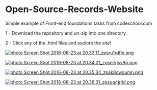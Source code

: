 # Open-Source-Records-Website
Simple example of Front-end foundations tasks from codeschool.com

1 - Download the repository and un-zip into one directory.

2 - Click any of the .html files and explore the site!

<a href="http://s650.photobucket.com/user/cre8t0r/media/Screen%20Shot%202016-08-23%20at%2020.33.17_zpsru1rdfle.png.html" target="_blank"><img src="http://i650.photobucket.com/albums/uu227/cre8t0r/Screen%20Shot%202016-08-23%20at%2020.33.17_zpsru1rdfle.png" border="0" alt=" photo Screen Shot 2016-08-23 at 20.33.17_zpsru1rdfle.png"/></a>

<a href="http://s650.photobucket.com/user/cre8t0r/media/Screen%20Shot%202016-08-23%20at%2020.34.21_zpserkjsv9p.png.html" target="_blank"><img src="http://i650.photobucket.com/albums/uu227/cre8t0r/Screen%20Shot%202016-08-23%20at%2020.34.21_zpserkjsv9p.png" border="0" alt=" photo Screen Shot 2016-08-23 at 20.34.21_zpserkjsv9p.png"/></a>

<a href="http://s650.photobucket.com/user/cre8t0r/media/Screen%20Shot%202016-08-23%20at%2020.35.34_zpsk8cwoumn.png.html" target="_blank"><img src="http://i650.photobucket.com/albums/uu227/cre8t0r/Screen%20Shot%202016-08-23%20at%2020.35.34_zpsk8cwoumn.png" border="0" alt=" photo Screen Shot 2016-08-23 at 20.35.34_zpsk8cwoumn.png"/></a>

<a href="http://s650.photobucket.com/user/cre8t0r/media/Screen%20Shot%202016-08-23%20at%2020.36.31_zpsuq4jrjid.png.html" target="_blank"><img src="http://i650.photobucket.com/albums/uu227/cre8t0r/Screen%20Shot%202016-08-23%20at%2020.36.31_zpsuq4jrjid.png" border="0" alt=" photo Screen Shot 2016-08-23 at 20.36.31_zpsuq4jrjid.png"/></a>

